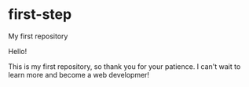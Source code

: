 # first-step
My first repository

Hello!

This is my first repository, so thank you for your patience.
I can't wait to learn more and become a web developmer! 
